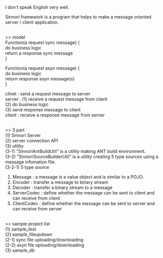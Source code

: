I don't speak English very well.<br/>

Sinnori framework is a program that helps to make a message oriented server / client application.<br/><br/>

&gt;&gt; model<br/>
Function(a request sync message) {<br/>
  do business logic<br/>
  return a response sync message<br/>
}<br/>

Function(a request asyn message) {<br/>
  do business logic<br/>
  return response asyn message(s)<br/>
}<br/>


clinet : send a request message to server<br/> 
server : (1) receive a request message from client<br/>
(2) do business logic<br/>
(3) send response message to client<br/>
client : receive a response message from server<br/><br/>


&gt;&gt; 3 part<br/>
(1) Sinnori Server<br/>
(2) server connection API<br/>
(3) utility<br/>
(3-1) "SinnoriAntBuildUtil" is a utility making ANT build environment.<br/>
(3-2) "SinnoriSourceBuilderUtil" is a utility creating 5 type sources using a message infomation file.<br/>
(3-2-1) 5 type source<br/>
1. Message : a message is a value object and is similar to a POJO.<br/>
2. Encoder : transfer a message to binary stream<br/>
3. Decoder : transfer a binary stream to a message<br/>
4. ServerCodec : define whether the message can be sent to client and can receive from client<br/>
5. ClientCodec : define whether the message can be sent to server and can receive from server<br/><br/>

&gt;&gt; sample project list<br/>
(1) sample_test<br/>
(2) sample_fileupdown<br/>
(2-1) sync file uploading/downloading<br/>
(2-2) asyn file uploading/downloading<br/>
(3) sample_db<br/>
